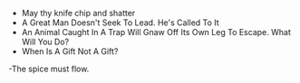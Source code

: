 
- May thy knife chip and shatter
- A Great Man Doesn't Seek To Lead. He's Called To It
- An Animal Caught In A Trap Will Gnaw Off Its Own Leg To Escape. What Will You Do?
- When Is A Gift Not A Gift?

-The spice must flow.
